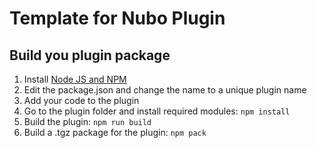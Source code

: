 # Template for Nubo Plugin

## Build you plugin package

 1. Install [Node JS and NPM](https://nodejs.org/en/download/)
 2. Edit the package.json and change the name to a unique plugin name
 3. Add your code to the plugin
 4. Go to the plugin folder and install required modules: `npm install`
 5. Build the plugin: `npm run build`
 6. Build a .tgz package for the plugin: `npm pack`

